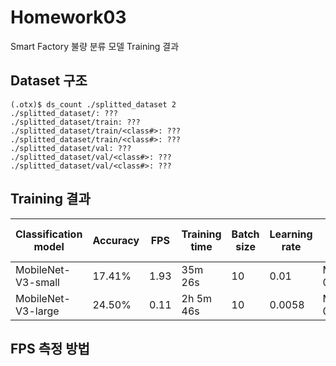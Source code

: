 # Homework03
Smart Factory 불량 분류 모델 Training 결과

## Dataset 구조
```
(.otx)$ ds_count ./splitted_dataset 2
./splitted_dataset/: ???
./splitted_dataset/train: ???
./splitted_dataset/train/<class#>: ???
./splitted_dataset/train/<class#>: ???
./splitted_dataset/val: ???
./splitted_dataset/val/<class#>: ???
./splitted_dataset/val/<class#>: ???
```

## Training 결과
| Classification model        | Accuracy | FPS | Training time | Batch size | Learning rate | Other hyper-params |
|----------------------------|----------|-----|--------------|------------|--------------|--------------------|
| MobileNet-V3-small         | 17.41%   |1.93 | 35m 26s      | 10          | 0.01         | Momentum: 0.9      |
| MobileNet-V3-large         | 24.50%   |0.11 | 2h 5m 46s    | 10          | 0.0058       | Momentum: 0.9      |



## FPS 측정 방법




